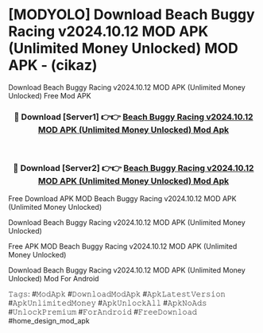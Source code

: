 # [MODYOLO] Download Beach Buggy Racing v2024.10.12 MOD APK (Unlimited Money Unlocked) MOD APK - (cikaz)
Download Beach Buggy Racing v2024.10.12 MOD APK (Unlimited Money Unlocked) Free Mod APK

<div align="center">
<h3>🔴 Download [Server1] 👉👉 <a href="https://apk-comot.site?title=Beach_Buggy_Racing_v2024.10.12_MOD_APK_(Unlimited_Money_Unlocked)">Beach Buggy Racing v2024.10.12 MOD APK (Unlimited Money Unlocked) Mod Apk</a></h3><br>

<h3>🔴 Download [Server2] 👉👉 <a href="https://apk-comot.site?title=Beach_Buggy_Racing_v2024.10.12_MOD_APK_(Unlimited_Money_Unlocked)">Beach Buggy Racing v2024.10.12 MOD APK (Unlimited Money Unlocked) Mod Apk</a></h3>
</div>


Free Download APK MOD Beach Buggy Racing v2024.10.12 MOD APK (Unlimited Money Unlocked)

Download Beach Buggy Racing v2024.10.12 MOD APK (Unlimited Money Unlocked) 

Free APK MOD Beach Buggy Racing v2024.10.12 MOD APK (Unlimited Money Unlocked) 

Download Beach Buggy Racing v2024.10.12 MOD APK (Unlimited Money Unlocked) Mod For Android

𝚃𝚊𝚐𝚜: #𝙼𝚘𝚍𝙰𝚙𝚔 #𝙳𝚘𝚠𝚗𝚕𝚘𝚊𝚍𝙼𝚘𝚍𝙰𝚙𝚔 #𝙰𝚙𝚔𝙻𝚊𝚝𝚎𝚜𝚝𝚅𝚎𝚛𝚜𝚒𝚘𝚗 #𝙰𝚙𝚔𝚄𝚗𝚕𝚒𝚖𝚒𝚝𝚎𝚍𝙼𝚘𝚗𝚎𝚢 #𝙰𝚙𝚔𝚄𝚗𝚕𝚘𝚌𝚔𝙰𝚕𝚕 #𝙰𝚙𝚔𝙽𝚘𝙰𝚍𝚜 #𝚄𝚗𝚕𝚘𝚌𝚔𝙿𝚛𝚎𝚖𝚒𝚞𝚖 #𝙵𝚘𝚛𝙰𝚗𝚍𝚛𝚘𝚒𝚍 #𝙵𝚛𝚎𝚎𝙳𝚘𝚠𝚗𝚕𝚘𝚊𝚍 #home_design_mod_apk